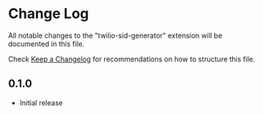 # Change Log

All notable changes to the "twilio-sid-generator" extension will be documented in this file.

Check [Keep a Changelog](http://keepachangelog.com/) for recommendations on how to structure this file.

## 0.1.0

- Initial release